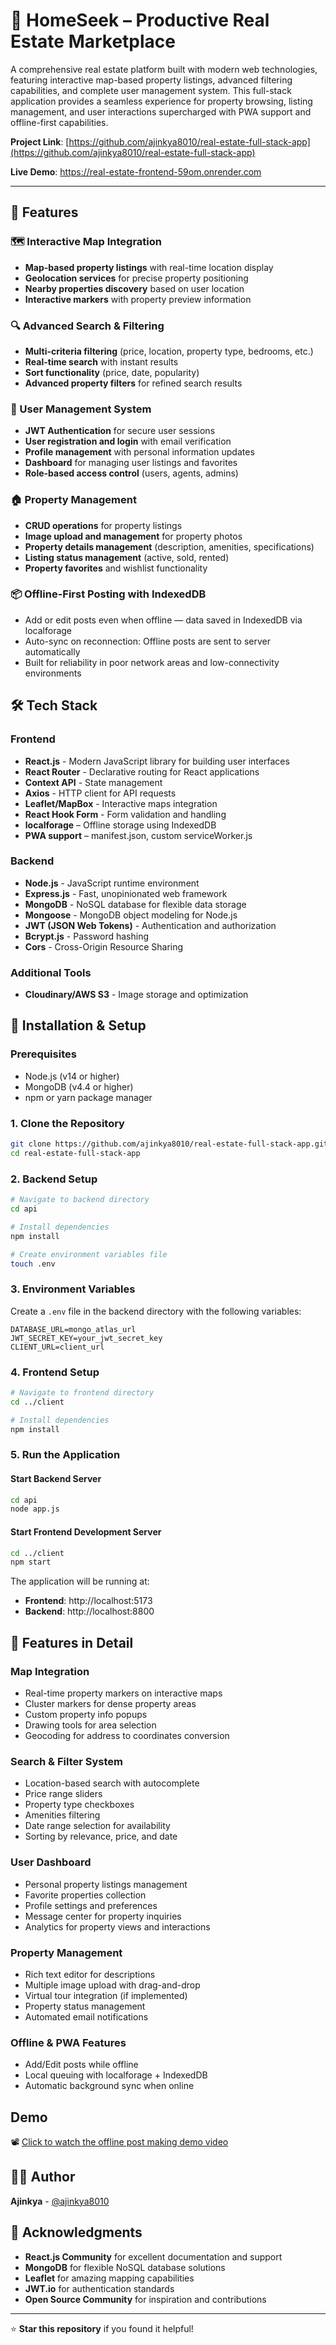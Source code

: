 # 🏡 HomeSeek – Productive Real Estate Marketplace

A comprehensive real estate platform built with modern web technologies, featuring interactive map-based property listings, advanced filtering capabilities, and complete user management system. This full-stack application provides a seamless experience for property browsing, listing management, and user interactions supercharged with PWA support and offline-first capabilities.

**Project Link**: [https://github.com/ajinkya8010/real-estate-full-stack-app](https://github.com/ajinkya8010/real-estate-full-stack-app)

**Live Demo**: https://real-estate-frontend-59om.onrender.com

---

## 🌟 Features

### 🗺️ Interactive Map Integration
- **Map-based property listings** with real-time location display
- **Geolocation services** for precise property positioning
- **Nearby properties discovery** based on user location
- **Interactive markers** with property preview information

### 🔍 Advanced Search & Filtering
- **Multi-criteria filtering** (price, location, property type, bedrooms, etc.)
- **Real-time search** with instant results
- **Sort functionality** (price, date, popularity)
- **Advanced property filters** for refined search results

### 👤 User Management System
- **JWT Authentication** for secure user sessions
- **User registration and login** with email verification
- **Profile management** with personal information updates
- **Dashboard** for managing user listings and favorites
- **Role-based access control** (users, agents, admins)

### 🏠 Property Management
- **CRUD operations** for property listings
- **Image upload and management** for property photos
- **Property details management** (description, amenities, specifications)
- **Listing status management** (active, sold, rented)
- **Property favorites** and wishlist functionality

### 📦 Offline-First Posting with IndexedDB
- Add or edit posts even when offline — data saved in IndexedDB via localforage
- Auto-sync on reconnection: Offline posts are sent to server automatically
- Built for reliability in poor network areas and low-connectivity environments

## 🛠️ Tech Stack

### Frontend
- **React.js** - Modern JavaScript library for building user interfaces
- **React Router** - Declarative routing for React applications
- **Context API** - State management
- **Axios** - HTTP client for API requests
- **Leaflet/MapBox** - Interactive maps integration
- **React Hook Form** - Form validation and handling
- **localforage** – Offline storage using IndexedDB
- **PWA support** – manifest.json, custom serviceWorker.js



### Backend
- **Node.js** - JavaScript runtime environment
- **Express.js** - Fast, unopinionated web framework
- **MongoDB** - NoSQL database for flexible data storage
- **Mongoose** - MongoDB object modeling for Node.js
- **JWT (JSON Web Tokens)** - Authentication and authorization
- **Bcrypt.js** - Password hashing
- **Cors** - Cross-Origin Resource Sharing

### Additional Tools
- **Cloudinary/AWS S3** - Image storage and optimization

## 🚀 Installation & Setup

### Prerequisites
- Node.js (v14 or higher)
- MongoDB (v4.4 or higher)
- npm or yarn package manager

### 1. Clone the Repository
```bash
git clone https://github.com/ajinkya8010/real-estate-full-stack-app.git
cd real-estate-full-stack-app
```

### 2. Backend Setup
```bash
# Navigate to backend directory
cd api

# Install dependencies
npm install

# Create environment variables file
touch .env
```

### 3. Environment Variables
Create a `.env` file in the backend directory with the following variables:

```env
DATABASE_URL=mongo_atlas_url
JWT_SECRET_KEY=your_jwt_secret_key
CLIENT_URL=client_url
```

### 4. Frontend Setup
```bash
# Navigate to frontend directory
cd ../client

# Install dependencies
npm install
```


### 5. Run the Application

#### Start Backend Server
```bash
cd api
node app.js
```

#### Start Frontend Development Server
```bash
cd ../client
npm start
```

The application will be running at:
- **Frontend**: http://localhost:5173
- **Backend**: http://localhost:8800


## 📱 Features in Detail

### Map Integration
- Real-time property markers on interactive maps
- Cluster markers for dense property areas
- Custom property info popups
- Drawing tools for area selection
- Geocoding for address to coordinates conversion

### Search & Filter System
- Location-based search with autocomplete
- Price range sliders
- Property type checkboxes
- Amenities filtering
- Date range selection for availability
- Sorting by relevance, price, and date

### User Dashboard
- Personal property listings management
- Favorite properties collection
- Profile settings and preferences
- Message center for property inquiries
- Analytics for property views and interactions

### Property Management
- Rich text editor for descriptions
- Multiple image upload with drag-and-drop
- Virtual tour integration (if implemented)
- Property status management
- Automated email notifications

### Offline & PWA Features
- Add/Edit posts while offline
- Local queuing with localforage + IndexedDB
- Automatic background sync when online

## Demo
📽️ [Click to watch the offline post making demo video](./pwa.mp4)


## 👨‍💻 Author

**Ajinkya** - [@ajinkya8010](https://github.com/ajinkya8010)

## 🙏 Acknowledgments

- **React.js Community** for excellent documentation and support
- **MongoDB** for flexible NoSQL database solutions
- **Leaflet** for amazing mapping capabilities
- **JWT.io** for authentication standards
- **Open Source Community** for inspiration and contributions

---


⭐ **Star this repository** if you found it helpful!
